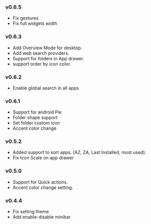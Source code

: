 ### v0.6.5
*   Fix gestures
*   Fix full widgets width

### v0.6.3
*   Add Overview Mode for desktop.
*   Add web search providers.
*   Support for folders in App drawer.
*   support order by icon color.

### v0.6.2
*   Enable global search in all apps

### v0.6.1
*   Support for android Pie
*   Folder shape support
*   Set folder custom icon
*   Accent color change

### v0.5.2
*   Added support to sort apps. (AZ, ZA, Last Installed, most used).
*   Fix Icon Scale on app drawer

### v0.5.0
*   Support for Quick actions.
*   Accent color change setting.

### v0.4.4
*   Fix setting theme
*   Add enable-disable minibar